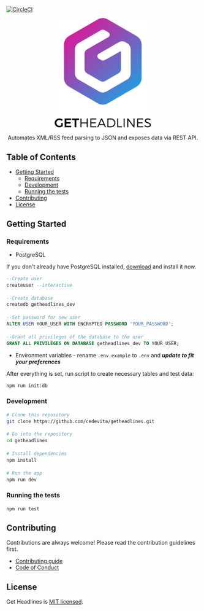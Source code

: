 [![CircleCI](https://circleci.com/gh/cedevita/getheadlines/tree/master.svg?style=svg)](https://circleci.com/gh/cedevita/getheadlines/tree/master)

<p align="center">
	<img width="50%" src="getheadlines-logo.svg" alt="Get Headlines logo">
</p>

<p align="center">
Automates XML/RSS feed parsing to JSON and exposes data via REST API.
</p>

## Table of Contents
- [Getting Started](#getting-started)
	- [Requirements](#requirements)
	- [Development](#development)
	- [Running the tests](#running-the-tests)
- [Contributing](#contributing)
- [License](#license)

## Getting Started

### Requirements

- PostgreSQL

If you don't already have PostgreSQL installed, [download](https://www.postgresql.org/download/) and install it now.

```sql
--Create user
createuser --interactive

--Create database
createdb getheadlines_dev

--Set password for new user
ALTER USER YOUR_USER WITH ENCRYPTED PASSWORD 'YOUR_PASSWORD';

--Grant all privileges of the database to the user
GRANT ALL PRIVILEGES ON DATABASE getheadlines_dev TO YOUR_USER;
```

- Environment variables - rename `.env.example` to `.env` and ***update to fit your preferences***

After everything is set, run script to create necessary tables and test data:
```bash
npm run init:db
```

### Development

```bash
# Clone this repository
git clone https://github.com/cedevita/getheadlines.git

# Go into the repository
cd getheadlines

# Install dependencies
npm install

# Run the app
npm run dev
```

### Running the tests

```bash
npm run test
```

## Contributing

Contributions are always welcome! Please read the contribution guidelines first.
- [Contributing guide](.github/CONTRIBUTING.md)
- [Code of Conduct](.github/CODE_OF_CONDUCT.md)

## License

Get Headlines is [MIT licensed](.github/LICENSE.md).
